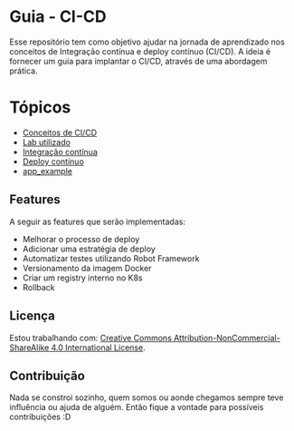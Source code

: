 # Guia - CI-CD

Esse repositório tem como objetivo ajudar na jornada de aprendizado nos conceitos de Integração contínua e deploy contínuo (CI/CD).
A ideia é fornecer um guia para implantar o CI/CD, através de uma abordagem prática.

# Tópicos 
- [Conceitos de CI/CD](https://github.com/Erickveiga02/Guia-CI-CD/blob/main/conceito/conceito.md)
- [Lab utilizado](https://github.com/Erickveiga02/Guia-CI-CD/blob/main/lab/lab.md)
- [Integração contínua](https://github.com/Erickveiga02/Guia-CI-CD/blob/main/ci/ci.MD)
- [Deploy contínuo](https://github.com/Erickveiga02/Guia-CI-CD/blob/main/cd/cd.MD)
- [app_example](https://github.com/Erickveiga02/mvn-hello-world)

## Features

A seguir as features que serão implementadas:

- Melhorar o processo de deploy
- Adicionar uma estratégia de deploy
- Automatizar testes utilizando Robot Framework 
- Versionamento da imagem Docker
- Criar um registry interno no K8s
- Rollback

## Licença 

Estou trabalhando com: [Creative Commons Attribution-NonCommercial-ShareAlike 4.0 International License](https://creativecommons.org/licenses/by-nc-sa/4.0/).




## Contribuição

Nada se constroi sozinho, quem somos ou aonde chegamos sempre teve influência ou ajuda de alguém.
Então fique a vontade para possíveis contribuições :D 
